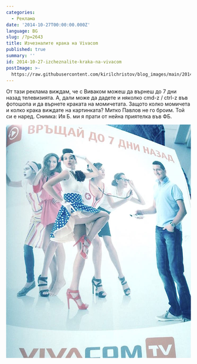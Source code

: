 ```yaml
---
categories:
  - Реклама
date: '2014-10-27T00:00:00.000Z'
language: BG
slug: /?p=2643
title: Изчезналите крака на Vivacom
published: true
summary: ''
id: 2014-10-27-izcheznalite-kraka-na-vivacom
postImage: >-
  https://raw.githubusercontent.com/kirilchristov/blog_images/main/2014/10/vivacom-kraka.jpg
---
```


От тази реклама виждам, че с Виваком можеш да върнеш до 7 дни назад телевизията. А, дали може да дадете и няколко cmd-z / ctrl-z във фотошопа и да върнете краката на момичетата. Защото колко момичета и колко крака виждате на картинката? Митко Павлов не го броим. Той си е наред. Снимка: Ия Б. ми я прати от нейна приятелка във ФБ. 

![vivacom kraka](https://raw.githubusercontent.com/kirilchristov/blog_images/main/2014/10/vivacom-kraka.jpg)
